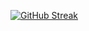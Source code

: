 [![GitHub Streak](https://streak-stats.demolab.com/?user=Jens-Lauritsen)](https://git.io/streak-stats)
